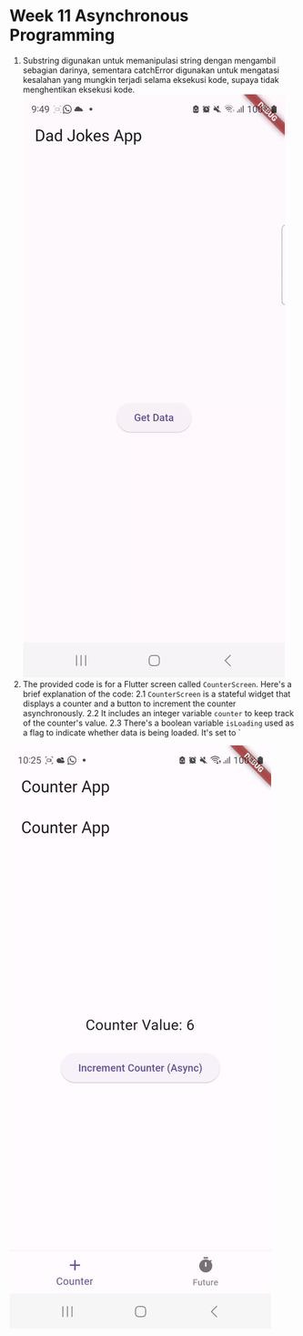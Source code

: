 # Week 11 Asynchronous Programming

1. Substring digunakan untuk memanipulasi string dengan mengambil sebagian darinya, sementara catchError digunakan untuk mengatasi kesalahan yang mungkin terjadi selama eksekusi kode, supaya tidak menghentikan eksekusi kode.
![Alt text](docs/3.gif)
2. The provided code is for a Flutter screen called `CounterScreen`. Here's a brief explanation of the code:
2.1 `CounterScreen` is a stateful widget that displays a counter and a button to increment the counter asynchronously.
2.2 It includes an integer variable `counter` to keep track of the counter's value.
2.3 There's a boolean variable `isLoading` used as a flag to indicate whether data is being loaded. It's set to `

![Alt text](image-1.png)

